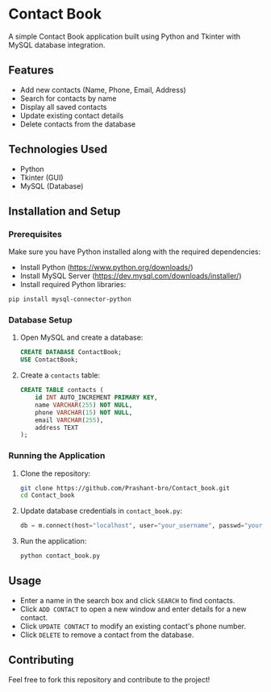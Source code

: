 # Contact Book

A simple Contact Book application built using Python and Tkinter with MySQL database integration.

## Features
- Add new contacts (Name, Phone, Email, Address)
- Search for contacts by name
- Display all saved contacts
- Update existing contact details
- Delete contacts from the database

## Technologies Used
- Python
- Tkinter (GUI)
- MySQL (Database)

## Installation and Setup

### Prerequisites
Make sure you have Python installed along with the required dependencies:
- Install Python (https://www.python.org/downloads/)
- Install MySQL Server (https://dev.mysql.com/downloads/installer/)
- Install required Python libraries:

```bash
pip install mysql-connector-python
```

### Database Setup
1. Open MySQL and create a database:
   ```sql
   CREATE DATABASE ContactBook;
   USE ContactBook;
   ```
2. Create a `contacts` table:
   ```sql
   CREATE TABLE contacts (
       id INT AUTO_INCREMENT PRIMARY KEY,
       name VARCHAR(255) NOT NULL,
       phone VARCHAR(15) NOT NULL,
       email VARCHAR(255),
       address TEXT
   );
   ```

### Running the Application
1. Clone the repository:
   ```bash
   git clone https://github.com/Prashant-bro/Contact_book.git
   cd Contact_book
   ```
2. Update database credentials in `contact_book.py`:
   ```python
   db = m.connect(host="localhost", user="your_username", passwd="your_password", database="ContactBook", charset="latin1")
   ```
3. Run the application:
   ```bash
   python contact_book.py
   ```

## Usage
- Enter a name in the search box and click `SEARCH` to find contacts.
- Click `ADD CONTACT` to open a new window and enter details for a new contact.
- Click `UPDATE CONTACT` to modify an existing contact's phone number.
- Click `DELETE` to remove a contact from the database.

## Contributing
Feel free to fork this repository and contribute to the project!



